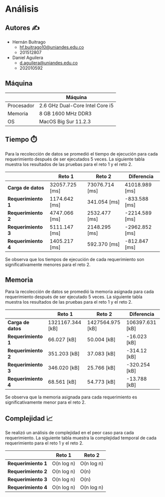 # Análisis

## Autores :writing_hand:
* Hernán Buitrago
  * hf.buitrago10@uniandes.edu.co
  * 201512807
* Daniel Aguilera
  * d.aguilera@uniandes.edu.co
  * 202010592

## Máquina

| | Máquina |
| --- | --- |
| Procesador | 2.6 GHz Dual-Core Intel Core i5 |
| Memoria | 8 GB 1600 MHz DDR3 |
| OS | MacOS Big Sur 11.2.3 |

## Tiempo :stopwatch:
Para la recolección de datos se promedió el tiempo de ejecución para cada requerimiento después de ser ejecutados 5 veces. La siguiente tabla muestra los resultados de las pruebas para el reto 1 y el reto 2.

|  | Reto 1 | Reto 2 | Diferencia |
| --- | --- | --- | --- |
| __Carga de datos__ | 32057.725 [ms] | 73076.714 [ms] | 41018.989 [ms] |
| __Requerimiento 1__ | 1174.642 [ms] | 341.054 [ms] | -833.588 [ms] |
| __Requerimiento 2__ | 4747.066 [ms] | 2532.477 [ms] | -2214.589 [ms] |
| __Requerimiento 3__ | 5111.147 [ms] | 2148.295 [ms] | -2962.852 [ms] |
| __Requerimiento 4__ | 1405.217 [ms] | 592.370 [ms] | -812.847 [ms] |

Se observa que los tiempos de ejecución de cada requerimiento son significativamente menores para el reto 2.

## Memoria
Para la recolección de datos se promedió la memoria asignada para cada requerimiento después de ser ejecutado 5 veces. La siguiente tabla muestra los resultados de las pruebas para el reto 1 y el reto 2.

|  | Reto 1 | Reto 2 | Diferencia |
| --- | --- | --- | --- |
| __Carga de datos__ | 1321167.344 [kB] | 1427564.975 [kB] | 106397.631 [kB] |
| __Requerimiento 1__ | 66.027 [kB] | 50.004 [kB] | -16.023 [kB] |
| __Requerimiento 2__ | 351.203 [kB] | 37.083 [kB] | -314.12 [kB] |
| __Requerimiento 3__ | 346.020 [kB] | 25.766 [kB] | -320.254 [kB] |
| __Requerimiento 4__ | 68.561 [kB] | 54.773 [kB] | -13.788 [kB] |

Se observa que la memoria asignada para cada requerimiento es significativamente menor para el reto 2.

## Complejidad :chart_with_upwards_trend:
Se realizó un análisis de complejidad en el peor caso para cada requerimiento. La siguiente tabla muestra la complejidad temporal de cada requerimiento para el reto 1 y el reto 2.

|  | Reto 1 | Reto 2 |
| --- | --- | --- |
| __Requerimiento 1__ | O(n log n) | O(n log n) |
| __Requerimiento 2__ | O(n log n) | O(n) |
| __Requerimiento 3__ | O(n log n) | O(n) |
| __Requerimiento 4__ | O(n log n) | O(n log n) |
